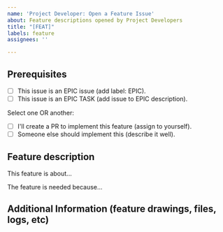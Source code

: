 ```yaml
---
name: 'Project Developer: Open a Feature Issue'
about: Feature descriptions opened by Project Developers
title: "[FEAT]"
labels: feature
assignees: ''

---
```


## Prerequisites

- [ ] This issue is an EPIC issue (add label: EPIC).
- [ ] This issue is an EPIC TASK (add issue to EPIC description).

Select one OR another:

- [ ] I'll create a PR to implement this feature (assign to yourself).
- [ ] Someone else should implement this (describe it well).

## Feature description

This feature is about...

The feature is needed because...

## Additional Information (feature drawings, files, logs, etc)
